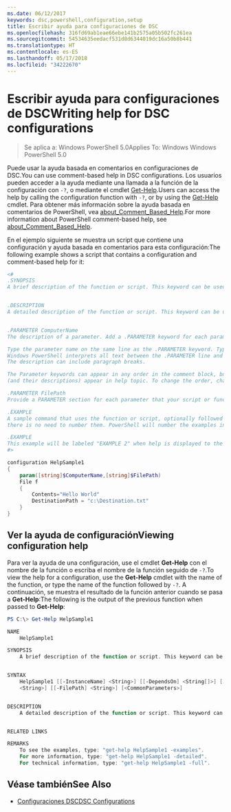 ```yaml
---
ms.date: 06/12/2017
keywords: dsc,powershell,configuration,setup
title: Escribir ayuda para configuraciones de DSC
ms.openlocfilehash: 316fd69ab1eae66ebe141b2575a05b502fc261ea
ms.sourcegitcommit: 54534635eedacf531d8d6344019dc16a50b8b441
ms.translationtype: HT
ms.contentlocale: es-ES
ms.lasthandoff: 05/17/2018
ms.locfileid: "34222670"
---
```

# <a name="writing-help-for-dsc-configurations"></a><span data-ttu-id="a8be8-103">Escribir ayuda para configuraciones de DSC</span><span class="sxs-lookup"><span data-stu-id="a8be8-103">Writing help for DSC configurations</span></span>

><span data-ttu-id="a8be8-104">Se aplica a: Windows PowerShell 5.0</span><span class="sxs-lookup"><span data-stu-id="a8be8-104">Applies To: Windows Windows PowerShell 5.0</span></span>

<span data-ttu-id="a8be8-105">Puede usar la ayuda basada en comentarios en configuraciones de DSC.</span><span class="sxs-lookup"><span data-stu-id="a8be8-105">You can use comment-based help in DSC configurations.</span></span> <span data-ttu-id="a8be8-106">Los usuarios pueden acceder a la ayuda mediante una llamada a la función de la configuración con `-?`, o mediante el cmdlet [Get-Help](https://technet.microsoft.com/library/hh849696.aspx).</span><span class="sxs-lookup"><span data-stu-id="a8be8-106">Users can access the help by calling the configuration function with `-?`, or by using the [Get-Help](https://technet.microsoft.com/library/hh849696.aspx) cmdlet.</span></span> <span data-ttu-id="a8be8-107">Para obtener más información sobre la ayuda basada en comentarios de PowerShell, vea [about_Comment_Based_Help](https://technet.microsoft.com/library/hh847834.aspx).</span><span class="sxs-lookup"><span data-stu-id="a8be8-107">For more information about PowerShell comment-based help, see [about_Comment_Based_Help](https://technet.microsoft.com/library/hh847834.aspx).</span></span>

<span data-ttu-id="a8be8-108">En el ejemplo siguiente se muestra un script que contiene una configuración y ayuda basada en comentarios para esta configuración:</span><span class="sxs-lookup"><span data-stu-id="a8be8-108">The following example shows a script that contains a configuration and comment-based help for it:</span></span>

```powershell
<#
.SYNOPSIS
A brief description of the function or script. This keyword can be used only once for each configuration.


.DESCRIPTION
A detailed description of the function or script. This keyword can be used only once for each configuration.


.PARAMETER ComputerName
The description of a parameter. Add a .PARAMETER keyword for each parameter in the function or script syntax.

Type the parameter name on the same line as the .PARAMETER keyword. Type the parameter description on the lines following the .PARAMETER keyword.
Windows PowerShell interprets all text between the .PARAMETER line and the next keyword or the end of the comment block as part of the parameter description.
The description can include paragraph breaks.

The Parameter keywords can appear in any order in the comment block, but the function or script syntax determines the order in which the parameters
(and their descriptions) appear in help topic. To change the order, change the syntax.

.PARAMETER FilePath
Provide a PARAMETER section for each parameter that your script or function accepts.

.EXAMPLE
A sample command that uses the function or script, optionally followed by sample output and a description. Repeat this keyword for each example. If you have multiple examples,
there is no need to number them. PowerShell will number the examples in help text.

.EXAMPLE
This example will be labeled "EXAMPLE 2" when help is displayed to the user.
#>

configuration HelpSample1
{
    param([string]$ComputerName,[string]$FilePath)
    File f
    {
        Contents="Hello World"
        DestinationPath = "c:\Destination.txt"
    }
}
```

## <a name="viewing-configuration-help"></a><span data-ttu-id="a8be8-109">Ver la ayuda de configuración</span><span class="sxs-lookup"><span data-stu-id="a8be8-109">Viewing configuration help</span></span>

<span data-ttu-id="a8be8-110">Para ver la ayuda de una configuración, use el cmdlet **Get-Help** con el nombre de la función o escriba el nombre de la función seguido de `-?`.</span><span class="sxs-lookup"><span data-stu-id="a8be8-110">To view the help for a configuration, use the **Get-Help** cmdlet with the name of the function, or type the name of the function followed by `-?`.</span></span> <span data-ttu-id="a8be8-111">A continuación, se muestra el resultado de la función anterior cuando se pasa a **Get-Help**:</span><span class="sxs-lookup"><span data-stu-id="a8be8-111">The following is the output of the previous function when passed to **Get-Help**:</span></span>

```powershell
PS C:\> Get-Help HelpSample1

NAME
    HelpSample1

SYNOPSIS
    A brief description of the function or script. This keyword can be used only once for each configuration.


SYNTAX
    HelpSample1 [[-InstanceName] <String>] [[-DependsOn] <String[]>] [[-OutputPath] <String>] [[-ConfigurationData] <Hashtable>] [[-ComputerName]
    <String>] [[-FilePath] <String>] [<CommonParameters>]


DESCRIPTION
    A detailed description of the function or script. This keyword can be used only once for each configuration.


RELATED LINKS

REMARKS
    To see the examples, type: "get-help HelpSample1 -examples".
    For more information, type: "get-help HelpSample1 -detailed".
    For technical information, type: "get-help HelpSample1 -full".
```

## <a name="see-also"></a><span data-ttu-id="a8be8-112">Véase también</span><span class="sxs-lookup"><span data-stu-id="a8be8-112">See Also</span></span>
* [<span data-ttu-id="a8be8-113">Configuraciones DSC</span><span class="sxs-lookup"><span data-stu-id="a8be8-113">DSC Configurations</span></span>](configurations.md)